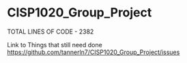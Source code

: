 # CISP1020_Group_Project

TOTAL LINES OF CODE - 2382

Link to Things that still need done https://github.com/tannerln7/CISP1020_Group_Project/issues
